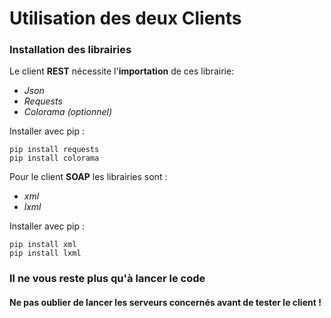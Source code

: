 # Utilisation des deux Clients

### Installation des librairies

Le client **REST** nécessite l'**importation** de ces librairie:

 - *Json*
 - *Requests*
 - *Colorama (optionnel)*

Installer avec pip  :

    pip install requests
    pip install colorama

Pour le client **SOAP** les librairies sont :

 - *xml*
 - *lxml*

Installer avec pip :

    pip install xml
    pip install lxml

### Il ne vous reste plus qu'à lancer le code 

#### Ne pas oublier de lancer les serveurs concernés avant de tester le client !
    



